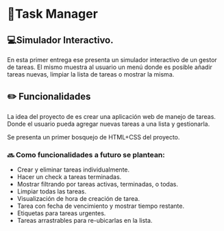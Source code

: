 # 📝Task Manager 

## 💻Simulador Interactivo. 

En esta primer entrega ese presenta un simulador interactivo de un gestor de tareas. El mismo muestra al usuario un menú donde es posible añadir tareas nuevas, limpiar la lista de tareas o mostrar la misma.

## ✏️ Funcionalidades

La idea del proyecto de es crear una aplicación web de manejo de tareas. Donde el usuario pueda agregar nuevas tareas a una lista y gestionarla.

Se presenta un primer bosquejo de HTML+CSS del proyecto.

### 🔜 Como funcionalidades a futuro se plantean:

* Crear y eliminar tareas individualmente.
* Hacer un check a tareas terminadas.
* Mostrar filtrando por tareas activas, terminadas, o todas.
* Limpiar todas las tareas.
* Visualización de hora de creación de tarea.
* Tarea con fecha de vencimiento y mostrar tiempo restante.
* Etiquetas para tareas urgentes.
* Tareas arrastrables para re-ubicarlas en la lista.